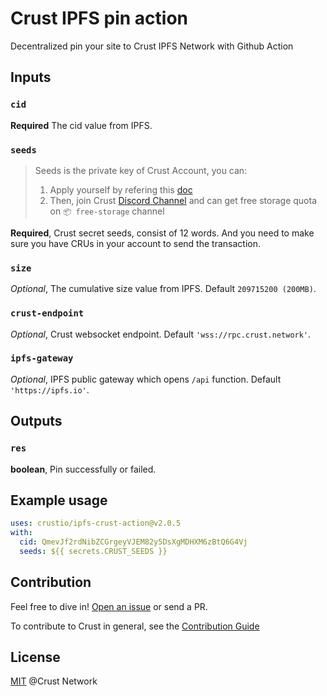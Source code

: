 # Crust IPFS pin action

Decentralized pin your site to Crust IPFS Network with Github Action

## Inputs

### `cid`

**Required** The cid value from IPFS.

### `seeds`

> Seeds is the private key of Crust Account, you can:
> 1. Apply yourself by refering this [doc](https://wiki.crust.network/docs/en/crustAccount)
> 2. Then, join Crust [Discord Channel](https://discord.gg/D97GGQndmx) and can get free storage quota on `📦 free-storage` channel

**Required**, Crust secret seeds, consist of 12 words. And you need to make sure you have CRUs in your account to send the transaction.

### `size`

*Optional*, The cumulative size value from IPFS. Default `209715200 (200MB)`.

### `crust-endpoint`

*Optional*, Crust websocket endpoint. Default `'wss://rpc.crust.network'`.

### `ipfs-gateway`

*Optional*, IPFS public gateway which opens `/api` function. Default `'https://ipfs.io'`.

## Outputs

### `res`

**boolean**, Pin successfully or failed.

## Example usage

```yaml
uses: crustio/ipfs-crust-action@v2.0.5
with:
  cid: QmevJf2rdNibZCGrgeyVJEM82y5DsXgMDHXM6zBtQ6G4Vj
  seeds: ${{ secrets.CRUST_SEEDS }}
```

## Contribution

Feel free to dive in! [Open an issue](https://github.com/crustio/ipfs-crust-action/issues/new) or send a PR.

To contribute to Crust in general, see the [Contribution Guide](https://github.com/crustio/crust/blob/master/docs/CONTRIBUTION.md)

## License

[MIT](https://github.com/crustio/ipfs-crust-action/blob/main/LICENSE) @Crust Network
